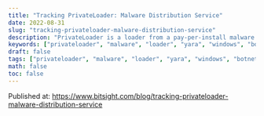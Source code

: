 ```yaml
---
title: "Tracking PrivateLoader: Malware Distribution Service"
date: 2022-08-31
slug: "tracking-privateloader-malware-distribution-service"
description: "PrivateLoader is a loader from a pay-per-install malware distribution service that has been utilized to distribute info stealers, banking trojans, loaders, spambots, and ransomware on Windows machines."
keywords: ["privateloader", "malware", "loader", "yara", "windows", "botnet"]
draft: false
tags: ["privateloader", "malware", "loader", "yara", "windows", "botnet"]
math: false
toc: false
---
```


Published at: https://www.bitsight.com/blog/tracking-privateloader-malware-distribution-service